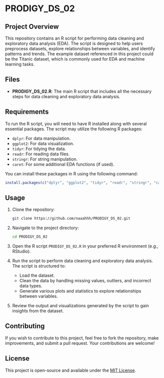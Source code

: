 # PRODIGY_DS_02


## Project Overview

This repository contains an R script for performing data cleaning and exploratory data analysis (EDA). The script is designed to help users preprocess datasets, explore relationships between variables, and identify patterns and trends. The example dataset referenced in this project could be the Titanic dataset, which is commonly used for EDA and machine learning tasks.

## Files

- **PRODIGY_DS_02.R**: The main R script that includes all the necessary steps for data cleaning and exploratory data analysis.

## Requirements

To run the R script, you will need to have R installed along with several essential packages. The script may utilize the following R packages:

- `dplyr`: For data manipulation.
- `ggplot2`: For data visualization.
- `tidyr`: For tidying the data.
- `readr`: For reading data files.
- `stringr`: For string manipulation.
- `caret`: For some additional EDA functions (if used).

You can install these packages in R using the following command:

```R
install.packages(c("dplyr", "ggplot2", "tidyr", "readr", "stringr", "caret"))
```

## Usage

1. Clone the repository:

   ```bash
   git clone https://github.com/naaahhh/PRODIGY_DS_02.git
   ```

2. Navigate to the project directory:

   ```bash
   cd PRODIGY_DS_02
   ```

3. Open the R script `PRODIGY_DS_02.R` in your preferred R environment (e.g., RStudio).

4. Run the script to perform data cleaning and exploratory data analysis. The script is structured to:
   - Load the dataset.
   - Clean the data by handling missing values, outliers, and incorrect data types.
   - Generate various plots and statistics to explore relationships between variables.

5. Review the output and visualizations generated by the script to gain insights from the dataset.

## Contributing

If you wish to contribute to this project, feel free to fork the repository, make improvements, and submit a pull request. Your contributions are welcome!

## License

This project is open-source and available under the [MIT License](LICENSE).
